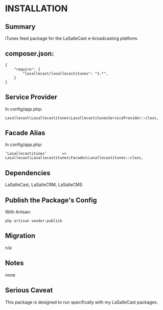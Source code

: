 # INSTALLATION

## Summary 
iTunes feed package for the LaSalleCast e-broadcasting platform.  


## composer.json:

```
{
    "require": {
        "lasallecast/lasallecastitunes": "1.*",
    }
}
```


## Service Provider

In config/app.php:
```
Lasallecast\Lasallecastitunes\LasallecastitunesServiceProvider::class,
```


## Facade Alias

In config/app.php:
```
'Lasallecastitunes'       => Lasallecast\Lasallecastitunes\Facades\Lasallecastitunes::class,
```


## Dependencies

LaSalleCast, LaSalleCRM, LaSalleCMS


## Publish the Package's Config

With Artisan:
```
php artisan vendor:publish
```

## Migration

n/a

## Notes

none


## Serious Caveat 

This package is designed to run specifically with my LaSalleCast packages.